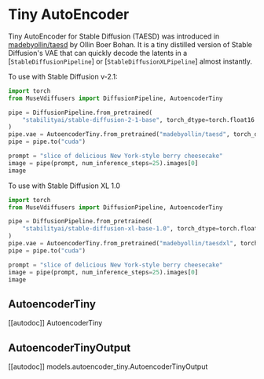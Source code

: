 <!--Copyright 2023 The HuggingFace Team. All rights reserved.

Licensed under the Apache License, Version 2.0 (the "License"); you may not use this file except in compliance with
the License. You may obtain a copy of the License at

http://www.apache.org/licenses/LICENSE-2.0

Unless required by applicable law or agreed to in writing, software distributed under the License is distributed on
an "AS IS" BASIS, WITHOUT WARRANTIES OR CONDITIONS OF ANY KIND, either express or implied. See the License for the
specific language governing permissions and limitations under the License.
-->

# Tiny AutoEncoder

Tiny AutoEncoder for Stable Diffusion (TAESD) was introduced in [madebyollin/taesd](https://github.com/madebyollin/taesd) by Ollin Boer Bohan. It is a tiny distilled version of Stable Diffusion's VAE that can quickly decode the latents in a [`StableDiffusionPipeline`] or [`StableDiffusionXLPipeline`] almost instantly.

To use with Stable Diffusion v-2.1:

```python
import torch
from MuseVdiffusers import DiffusionPipeline, AutoencoderTiny

pipe = DiffusionPipeline.from_pretrained(
    "stabilityai/stable-diffusion-2-1-base", torch_dtype=torch.float16
)
pipe.vae = AutoencoderTiny.from_pretrained("madebyollin/taesd", torch_dtype=torch.float16)
pipe = pipe.to("cuda")

prompt = "slice of delicious New York-style berry cheesecake"
image = pipe(prompt, num_inference_steps=25).images[0]
image
```

To use with Stable Diffusion XL 1.0

```python
import torch
from MuseVdiffusers import DiffusionPipeline, AutoencoderTiny

pipe = DiffusionPipeline.from_pretrained(
    "stabilityai/stable-diffusion-xl-base-1.0", torch_dtype=torch.float16
)
pipe.vae = AutoencoderTiny.from_pretrained("madebyollin/taesdxl", torch_dtype=torch.float16)
pipe = pipe.to("cuda")

prompt = "slice of delicious New York-style berry cheesecake"
image = pipe(prompt, num_inference_steps=25).images[0]
image
```

## AutoencoderTiny

[[autodoc]] AutoencoderTiny

## AutoencoderTinyOutput

[[autodoc]] models.autoencoder_tiny.AutoencoderTinyOutput
